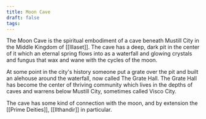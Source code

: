 ```yaml
---
title: Moon Cave
draft: false
tags:
---
```

 
The Moon Cave is the spiritual embodiment of a cave beneath Mustill City in the Middle Kingdom of [[Illaset]]. The cave has a deep, dark pit in the center of it which an eternal spring flows into as a waterfall and glowing crystals and fungus that wax and wane with the cycles of the moon. 

At some point in the city's history someone put a grate over the pit and built an alehouse around the waterfall, now called The Grate Hall. The Grate Hall has become the center of thriving community which lives in the depths of caves and warrens below Mustill City, sometimes called Visco City. 

The cave has some kind of connection with the moon, and by extension the [[Prime Deities]], [[Ilthandir]] in particular. 
